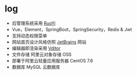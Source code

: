 # log

- 后管理系统采用 [RuoYi](https://gitee.com/y_project/RuoYi-Vue)
- Vue，Element，SpringBoot，SpringSecurity，Redis & Jwt
- 支持动态权限菜单
- 网站首页设计风格仿照 [JetBrains](https://www.jetbrains.com/zh-cn/idea/) 网站
- 编辑器即渲染采用 [Vditor](https://github.com/Vanessa219/vditor)
- 文件存储 阿里云对象存储 OSS
- 部署于阿里云轻量应用服务器 CentOS 7.6
- 数据库 MySQL 云数据库
